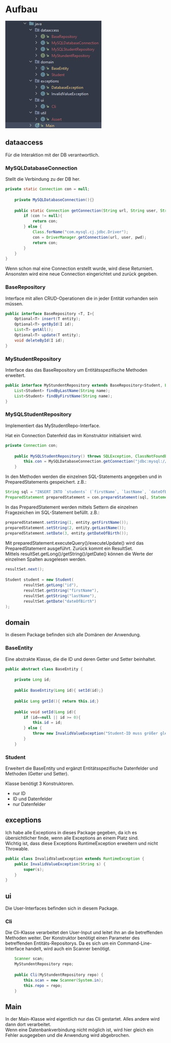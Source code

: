 # Aufbau

![Projektstruktur](./images/Projektstruktur.jpg)

## dataaccess

Für die Interaktion mit der DB verantwortlich.

### MySQLDatabaseConnection

Stellt die Verbindung zu der DB her.

```java
private static Connection con = null;

    private MySQLDatabaseConnection(){}

    public static Connection getConnection(String url, String user, String pwd) throws ClassNotFoundException, SQLException {
        if (con != null){
            return con;
        } else {
            Class.forName("com.mysql.cj.jdbc.Driver");
            con = DriverManager.getConnection(url, user, pwd);
            return con;
        }
    }
}
```
Wenn schon mal eine Connection erstellt wurde, wird diese Returniert. Ansonsten wird eine neue Connection eingerichtet und zurück gegeben.


### BaseRepository

Interface mit allen CRUD-Operationen die in jeder Entität vorhanden sein müssen.

```java
public interface BaseRepository <T, I>{
    Optional<T> insert(T entity);
    Optional<T> getById(I id);
    List<T> getAll();
    Optional<T> update(T entity);
    void deleteById(I id);
}
```

### MyStudentRepository

Interface das das BaseRepository um Entitätsspezifische Methoden erweitert.

```java
public interface MyStundentRepository extends BaseRepository<Student, Long>{
    List<Student> findByLastName(String name);
    List<Student> findByFirstName(String name);
}
```

### MySQLStudentRepository

Implementiert das MyStudentRepo-Interface.

Hat ein Connection Datenfeld das im Konstruktor initialisiert wird.

```java
private Connection con;

    public MySQLStudentRepository() throws SQLException, ClassNotFoundException {
        this.con = MySQLDatabaseConnection.getConnection("jdbc:mysql://localhost:3306/jdbc_meins01", "root", "");
    }

```

In den Methoden werden die einzelnen SQL-Statements angegeben und in PreparedStatements gespeichert. z.B.:
```java
String sql = "INSERT INTO `students` (`firstName`, `lastName`, `dateOfBirth`) VALUES(?,?,?)";
PreparedStatement preparedStatement = con.prepareStatement(sql, Statement.RETURN_GENERATED_KEYS);
```

In das PreparedStatement werden mittels Settern die einzelnen Fragezeichen im SQL-Statement befüllt. z.B.:

```java
preparedStatement.setString(1, entity.getFirstName());
preparedStatement.setString(2, entity.getLastName());
preparedStatement.setDate(3, entity.getDateOfBirth());
```

Mit preparedStatement.executeQuery()/executeUpdate() wird das PreparedStatement ausgeführt.
Zurück kommt ein ResultSet. \
Mittels resultSet.getLong()/getString()/getDate() können die Werte der einzelnen Spalten ausgelesen werden.

```java
resultSet.next();

Student student = new Student(
        resultSet.getLong("id"),
        resultSet.getString("firstName"),
        resultSet.getString("lastName"),
        resultSet.getDate("dateOfBirth")
);
```

## domain

In diesem Package befinden sich alle Domänen der Anwendung.

### BaseEntity

Eine abstrakte Klasse, die die ID und deren Getter und Setter beinhaltet.

```java
public abstract class BaseEntity {

    private Long id;

    public BaseEntity(Long id){ setId(id);}

    public Long getId(){ return this.id;}

    public void setId(Long id){
        if (id==null || id >= 0){
            this.id = id;
        } else {
            throw new InvalidValueException("Student-ID muss größer gleich 0 sein!");
        }
    }
```

### Student

Erweitert die BaseEntity und ergänzt Entitätsspezifische Datenfelder und Methoden (Getter und Setter).

Klasse benötigt 3 Konstruktoren.
* nur ID
* ID und Datenfelder
* nur Datenfelder

## exceptions

Ich habe alle Exceptions in dieses Package gegeben, da ich es übersichtlicher finde, wenn alle Exceptions an einem Platz sind.\
Wichtig ist, dass diese Exceptions RuntimeException erweitern und nicht Throwable.
```java
public class InvalidValueException extends RuntimeException {
    public InvalidValueException(String s) {
        super(s);
    }
}
```

## ui

Die User-Interfaces befinden sich in diesem Package.

### Cli

Die Cli-Klasse verarbeitet den User-Input und leitet ihn an die betreffenden Methoden weiter.
Der Konstruktor benötigt einen Parameter des betreffenden Entitäts-Repositorys.
Da es sich um ein Command-Line-Interface handelt, wird auch ein Scanner benötigt.
```java
    Scanner scan;
    MyStundentRepository repo;

    public Cli(MyStundentRepository repo) {
        this.scan = new Scanner(System.in);
        this.repo = repo;
    }
```

## Main

In der Main-Klasse wird eigentlich nur das Cli gestartet. Alles andere wird dann dort verarbeitet.\
Wenn eine Datenbankverbindung nicht möglich ist, wird hier gleich ein Fehler ausgegeben und die Anwendung wird abgebrochen.


